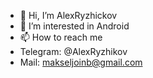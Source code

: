 - 👋 Hi, I’m AlexRyzhickov
- 👀 I’m interested in Android
- 📫 How to reach me
- Telegram: @AlexRyzhikov
- Mail: makseljoinb@gmail.com
